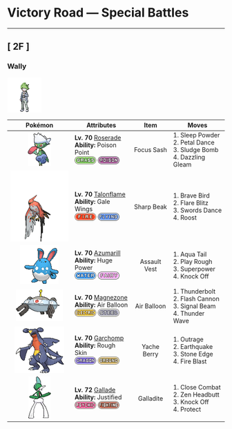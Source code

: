 # Victory Road — Special Battles

---

## [ 2F ]


### Wally

![Wally](../../assets/important_trainers/wally.png "Wally")

| Pokémon | Attributes | Item | Moves |
|:-------:|------------|:----:|-------|
| ![Roserade](../../assets/sprites/roserade/front.gif "Roserade: With the movements of a dancer, it strikes with whips that are densely lined with poison thorns.") | **Lv. 70** [Roserade](../../pokemon/roserade.md)<br>**Ability:** Poison Point<br>![grass](../../assets/types/grass.png) ![poison](../../assets/types/poison.png) | Focus Sash | 1. Sleep Powder<br>2. Petal Dance<br>3. Sludge Bomb<br>4. Dazzling Gleam |
| ![Talonflame](../../assets/sprites/talonflame/front.gif "Talonflame: When attacking prey, it can reach speeds of up to 310 mph. It finishes its prey off with a colossal kick.") | **Lv. 70** [Talonflame](../../pokemon/talonflame.md)<br>**Ability:** Gale Wings<br>![fire](../../assets/types/fire.png) ![flying](../../assets/types/flying.png) | Sharp Beak | 1. Brave Bird<br>2. Flare Blitz<br>3. Swords Dance<br>4. Roost |
| ![Azumarill](../../assets/sprites/azumarill/front.gif "Azumarill: Azumarill can make balloons out of air. It makes these air balloons if it spots a drowning Pokémon. The air balloons enable the Pokémon in trouble to breathe.") | **Lv. 70** [Azumarill](../../pokemon/azumarill.md)<br>**Ability:** Huge Power<br>![water](../../assets/types/water.png) ![fairy](../../assets/types/fairy.png) | Assault Vest | 1. Aqua Tail<br>2. Play Rough<br>3. Superpower<br>4. Knock Off |
| ![Magnezone](../../assets/sprites/magnezone/front.gif "Magnezone: It evolved from exposure to a special magnetic field. Three units generate magnetism.") | **Lv. 70** [Magnezone](../../pokemon/magnezone.md)<br>**Ability:** Air Balloon<br>![electric](../../assets/types/electric.png) ![steel](../../assets/types/steel.png) | Air Balloon | 1. Thunderbolt<br>2. Flash Cannon<br>3. Signal Beam<br>4. Thunder Wave |
| ![Garchomp](../../assets/sprites/garchomp/front.gif "Garchomp: It flies at speeds equal to a jet fighter plane. It never allows its prey to escape.") | **Lv. 70** [Garchomp](../../pokemon/garchomp.md)<br>**Ability:** Rough Skin<br>![dragon](../../assets/types/dragon.png) ![ground](../../assets/types/ground.png) | Yache Berry | 1. Outrage<br>2. Earthquake<br>3. Stone Edge<br>4. Fire Blast |
| ![Gallade](../../assets/sprites/gallade/front.gif "Gallade: A master of courtesy and swordsmanship, it fights using extending swords on its elbows.") | **Lv. 72** [Gallade](../../pokemon/gallade.md)<br>**Ability:** Justified<br>![psychic](../../assets/types/psychic.png) ![fighting](../../assets/types/fighting.png) | Galladite | 1. Close Combat<br>2. Zen Headbutt<br>3. Knock Off<br>4. Protect |

